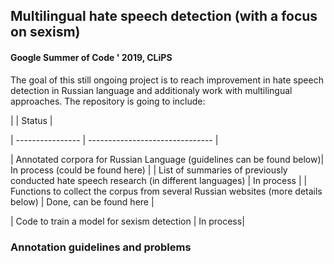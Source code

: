 ## Multilingual hate speech detection (with a focus on sexism)
#### Google Summer of Code ' 2019, CLiPS

The goal of this still ongoing project is to reach improvement in hate speech detection in Russian language and additionaly work with multilingual approaches. The repository is going to include:
 
|                | Status                          |

| ---------------- | -------------------------------  |

| Annotated corpora for Russian Language (guidelines can be found below)| In process (could be found here) |
| List of summaries of previously conducted hate speech research (in different languages) | In process
 |
| Functions to collect the corpus from several Russian websites (more details below)          | Done, can be found here |

| Code to train a model for sexism detection | In process|


### Annotation guidelines and problems


